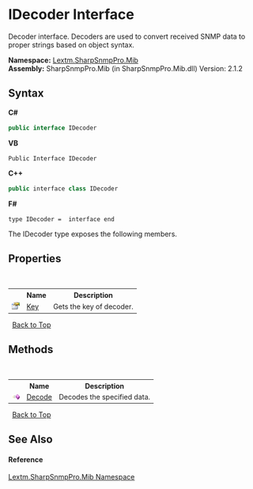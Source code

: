 # IDecoder Interface
 

Decoder interface. Decoders are used to convert received SNMP data to proper strings based on object syntax.

**Namespace:**&nbsp;<a href="N_Lextm_SharpSnmpPro_Mib">Lextm.SharpSnmpPro.Mib</a><br />**Assembly:**&nbsp;SharpSnmpPro.Mib (in SharpSnmpPro.Mib.dll) Version: 2.1.2

## Syntax

**C#**<br />
``` C#
public interface IDecoder
```

**VB**<br />
``` VB
Public Interface IDecoder
```

**C++**<br />
``` C++
public interface class IDecoder
```

**F#**<br />
``` F#
type IDecoder =  interface end
```

The IDecoder type exposes the following members.


## Properties
&nbsp;<table><tr><th></th><th>Name</th><th>Description</th></tr><tr><td>![Public property](media/pubproperty.gif "Public property")</td><td><a href="P_Lextm_SharpSnmpPro_Mib_IDecoder_Key">Key</a></td><td>
Gets the key of decoder.</td></tr></table>&nbsp;
<a href="#idecoder-interface">Back to Top</a>

## Methods
&nbsp;<table><tr><th></th><th>Name</th><th>Description</th></tr><tr><td>![Public method](media/pubmethod.gif "Public method")</td><td><a href="M_Lextm_SharpSnmpPro_Mib_IDecoder_Decode">Decode</a></td><td>
Decodes the specified data.</td></tr></table>&nbsp;
<a href="#idecoder-interface">Back to Top</a>

## See Also


#### Reference
<a href="N_Lextm_SharpSnmpPro_Mib">Lextm.SharpSnmpPro.Mib Namespace</a><br />